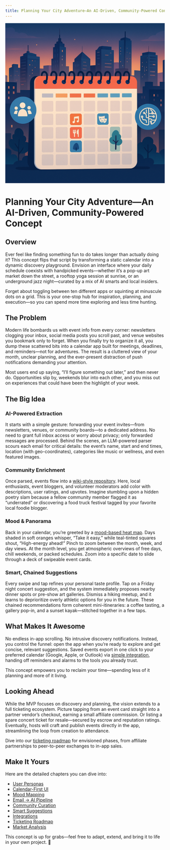 ```yaml
---
title: Planning Your City Adventure—An AI-Driven, Community-Powered Concept
---
```


![City Adventure Calendar Concept](/calendar/assets/main.png)

# Planning Your City Adventure—An AI-Driven, Community-Powered Concept

## Overview

Ever feel like finding something fun to do takes longer than actually doing it? This concept flips that script by transforming a static calendar into a dynamic discovery playground. Envision an interface where your daily schedule coexists with handpicked events—whether it’s a pop-up art market down the street, a rooftop yoga session at sunrise, or an underground jazz night—curated by a mix of AI smarts and local insiders.

Forget about toggling between ten different apps or squinting at minuscule dots on a grid. This is your one-stop hub for inspiration, planning, and execution—so you can spend more time exploring and less time hunting.

## The Problem

Modern life bombards us with event info from every corner: newsletters clogging your inbox, social media posts you scroll past, and venue websites you bookmark only to forget. When you finally try to organize it all, you dump these scattered bits into a calendar app built for meetings, deadlines, and reminders—not for adventures. The result is a cluttered view of your month, unclear planning, and the ever-present distraction of push notifications demanding your attention.

Most users end up saying, “I’ll figure something out later,” and then never do. Opportunities slip by, weekends blur into each other, and you miss out on experiences that could have been the highlight of your week.

## The Big Idea

### AI-Powered Extraction

It starts with a simple gesture: forwarding your event invites—from newsletters, venues, or community boards—to a dedicated address. No need to grant full inbox access or worry about privacy; only forwarded messages are processed. Behind the scenes, an LLM-powered parser scours each email for critical details: the event’s name, start and end times, location (with geo-coordinates), categories like music or wellness, and even featured images.

### Community Enrichment

Once parsed, events flow into a [wiki-style repository](/calendar/community/). Here, local enthusiasts, event bloggers, and volunteer moderators add color with descriptions, user ratings, and upvotes. Imagine stumbling upon a hidden poetry slam because a fellow community member flagged it as “underrated” or discovering a food truck festival tagged by your favorite local foodie blogger.

### Mood & Panorama

Back in your calendar, you’re greeted by a [mood-based heat map](/calendar/moods/). Days shaded in soft oranges whisper, “Take it easy,” while teal-tinted squares shout, “High-energy ahead!” Pinch to zoom between the month, week, and day views. At the month level, you get atmospheric overviews of free days, chill weekends, or packed schedules. Zoom into a specific date to slide through a deck of swipeable event cards.

### Smart, Chained Suggestions

Every swipe and tap refines your personal taste profile. Tap on a Friday night concert suggestion, and the system immediately proposes nearby dinner spots or pre-show art galleries. Dismiss a hiking meetup, and it learns to deprioritize overly athletic options for you in the future. These chained recommendations form coherent mini-itineraries: a coffee tasting, a gallery pop-in, and a sunset kayak—stitched together in a few taps.

## What Makes It Awesome

No endless in-app scrolling. No intrusive discovery notifications. Instead, you control the funnel: open the app when you’re ready to explore and get concise, relevant suggestions. Saved events export in one click to your preferred calendar (Google, Apple, or Outlook) via [simple integration](/calendar/integrations/), handing off reminders and alarms to the tools you already trust.

This concept empowers you to reclaim your time—spending less of it planning and more of it living.

## Looking Ahead

While the MVP focuses on discovery and planning, the vision extends to a full ticketing ecosystem. Picture tapping from an event card straight into a partner vendor’s checkout, earning a small affiliate commission. Or listing a spare concert ticket for resale—secured by escrow and reputation ratings. Eventually, hosts will craft and publish events directly in the app, streamlining the loop from creation to attendance.

Dive into our [ticketing roadmap](/calendar/ticketing/) for envisioned phases, from affiliate partnerships to peer-to-peer exchanges to in-app sales.

## Make It Yours

Here are the detailed chapters you can dive into:

- [User Personas](/calendar/personas/)
- [Calendar-First UI](/calendar/calendar-ui/)
- [Mood Mapping](/calendar/moods/)
- [Email → AI Pipeline](/calendar/email-llm/)
- [Community Curation](/calendar/community/)
- [Smart Suggestions](/calendar/smart-suggestions/)
- [Integrations](/calendar/integrations/)
- [Ticketing Roadmap](/calendar/ticketing/)
- [Market Analysis](/calendar/market-analysis/)

This concept is up for grabs—feel free to adapt, extend, and bring it to life in your own project. 🌿
